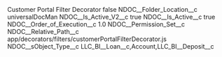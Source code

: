 <?xml version="1.0" encoding="UTF-8"?>
<CustomMetadata xmlns="http://soap.sforce.com/2006/04/metadata" xmlns:xsi="http://www.w3.org/2001/XMLSchema-instance" xmlns:xsd="http://www.w3.org/2001/XMLSchema">
    <label>Customer Portal Filter Decorator</label>
    <protected>false</protected>
    <values>
        <field>NDOC__Folder_Location__c</field>
        <value xsi:type="xsd:string">universalDocMan</value>
    </values>
    <values>
        <field>NDOC__Is_Active_V2__c</field>
        <value xsi:type="xsd:boolean">true</value>
    </values>
    <values>
        <field>NDOC__Is_Active__c</field>
        <value xsi:type="xsd:boolean">true</value>
    </values>
    <values>
        <field>NDOC__Order_of_Execution__c</field>
        <value xsi:type="xsd:double">1.0</value>
    </values>
    <values>
        <field>NDOC__Permission_Set__c</field>
        <value xsi:nil="true"/>
    </values>
    <values>
        <field>NDOC__Relative_Path__c</field>
        <value xsi:type="xsd:string">app/decorators/filters/customerPortalFilterDecorator.js</value>
    </values>
    <values>
        <field>NDOC__sObject_Type__c</field>
        <value xsi:type="xsd:string">LLC_BI__Loan__c,Account,LLC_BI__Deposit__c</value>
    </values>
</CustomMetadata>
